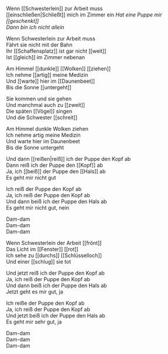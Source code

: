 Wenn [[Schwesterlein]] zur Arbeit muss  
[[einschließen|Schließt]] mich im Zimmer ein 
*Hat eine Puppe mir [[geschenkt]]*  
*Dann bin ich nicht allein*

Wenn Schwesterlein zur Arbeit muss  
Fährt sie nicht mit der Bahn  
Ihr [[Schaffensplatz]] ist gar nicht [[weit]]  
Ist [[gleich]] im Zimmer nebenan

Am Himmel [[dunkle]] [[Wolken]] [[ziehen]]  
Ich nehme [[artig]] meine Medizin  
Und [[warte]] hier im [[Daunenbeet]]  
Bis die Sonne [[untergeht]]

Sie kommen und sie gehen  
Und manchmal auch zu [[zweit]]  
Die späten [[Vögel]] singen  
Und die Schwester [[schreit]]

Am Himmel dunkle Wolken ziehen  
Ich nehme artig meine Medizin  
Und warte hier im Daunenbeet  
Bis die Sonne untergeht

Und dann [[reißen|reiß]] ich der Puppe den Kopf ab  
Dann reiß ich der Puppe den [[Kopf]] ab  
Ja, ich [[beiß]] der Puppe den [[Hals]] ab  
Es geht mir nicht gut

Ich reiß der Puppe den Kopf ab  
Ja, ich reiß der Puppe den Kopf ab  
Und dann beiß ich der Puppe den Hals ab  
Es geht mir nicht gut, nein

Dam-dam  
Dam-dam  
Dam-dam

Wenn Schwesterlein der Arbeit [[frönt]]  
Das Licht im [[Fenster]] [[rot]]  
Ich sehe zu [[durchs]] [[Schlüsselloch]]  
Und einer [[schlug]] sie tot


Und jetzt reiß ich der Puppe den Kopf ab  
Ja, ich reiß der Puppe den Kopf ab  
Und dann beiß ich der Puppe den Hals ab  
Jetzt geht es mir gut, ja

Ich reiße der Puppe den Kopf ab  
Ja, ich reiß der Puppe den Kopf ab  
Und jetzt beiß ich der Puppe den Hals ab  
Es geht mir sehr gut, ja

Dam-dam  
Dam-dam  
Dam-dam